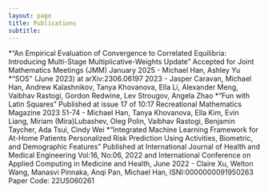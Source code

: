 ```yaml
---
layout: page
title: Publications
subtitle: 
---
```


*“An Empirical Evaluation of Convergence to Correlated Equilibria: Introducing Multi-Stage Multiplicative-Weights Update”  Accepted for Joint Mathematics Meetings (JMM) January 2025  - Michael Han, Ashley Yu
*“SOS” (June 2023) at arXiv:2306.06197 2023  - Jasper Caravan, Michael Han, Andrew Kalashnikov, Tanya Khovanova, Ella Li, Alexander Meng, Vaibhav Rastogi, Gordon Redwine, Lev Strougov, Angela Zhao
*“Fun with Latin Squares” Published at issue 17 of 10:17 Recreational Mathematics Magazine 2023 51-74  - Michael Han, Tanya Khovanova, Ella Kim, Evin Liang, Miriam (Mira)Lubashev, Oleg Polin, Vaibhav Rastogi, Benjamin Taycher, Ada Tsui, Cindy Wei
*“Integrated Machine Learning Framework for At-Home Patients Personalized Risk Prediction Using Activities, Biometric, and Demographic Features” Published at International Journal of Health and Medical Engineering Vol:16, No:06, 2022 and International Conference on Applied Computing in Medicine and Health, June 2022 - Claire Xu, Welton Wang, Manasvi Pinnaka, Anqi Pan, Michael Han, ISNI:0000000091950263 Paper Code: 22US060261 
